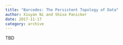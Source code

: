 ```yaml
---
title: "Barcodes: The Persistent Topology of Data"
author: Xiuyan Ni and Shiva Panicker
date: 2017-11-17
category: archive
---
```


TBD
